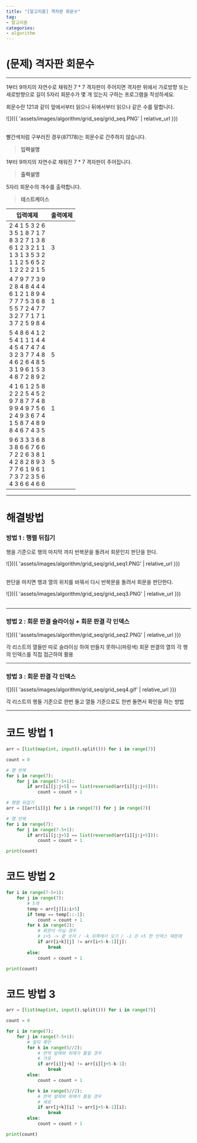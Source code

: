 ```yaml
---
title: "[알고리즘] 격자판 회문수"
tag:
- 알고리즘
categories:
- algorithm
---
```


# (문제) 격자판 회문수
---

1부터 9까지의 자연수로 채워진 7 * 7 격자판이 주어지면 격자판 위에서 가로방향 또는 세로방향으로 길이 5자리 회문수가 몇 개 있는지 구하는 프로그램을 작성하세요.

회문수란 121과 같이 앞에서부터 읽으나 뒤에서부터 읽으나 같은 수를 말합니다.

![]({{ 'assets/images/algorithm/grid_seq/grid_seq.PNG' | relative_url }})<br><br>

빨간색처럼 구부러진 경우(87178)는 회문수로 간주하지 않습니다.


> **입력설명**

1부터 9까지의 자연수로 채워진 7 * 7 격자판이 주어집니다.


> **출력설명**

5자리 회문수의 개수를 출력합니다.

> **테스트케이스**
 

| 입력예제 | 출력예제 |
| -------- | -------- | 
| 2 4 1 5 3 2 6<br>3 5 1 8 7 1 7<br>8 3 2 7 1 3 8<br>6 1 2 3 2 1 1<br>1 3 1 3 5 3 2<br>1 1 2 5 6 5 2<br>1 2 2 2 2 1 5 | 3 | 
| 4 7 9 7 7 3 9 <br>2 8 4 8 4 4 4 <br>6 1 2 1 8 9 4 <br>7 7 7 5 3 6 8 <br>5 5 7 2 4 7 7 <br>3 2 7 7 1 7 1 <br>3 7 2 5 9 8 4 | 1 | 
| 5 4 8 6 4 1 2 <br>5 4 1 1 1 4 4 <br>4 5 4 7 4 7 4 <br>3 2 3 7 7 4 8 <br>4 6 2 6 4 8 5 <br>3 1 9 6 1 5 3 <br>4 8 7 2 8 9 2 | 5 | 
| 4 1 6 1 2 5 8 <br>2 2 2 5 4 5 2 <br>9 7 8 7 7 4 8 <br>9 9 4 9 7 5 6 <br>2 4 9 3 6 7 4 <br>1 5 8 7 4 8 9 <br>8 4 6 7 4 3 5 | 1 |
| 9 6 3 3 3 6 8 <br>3 8 6 6 7 6 6 <br>7 2 2 6 3 8 1 <br>4 2 8 2 8 9 3 <br>7 7 6 1 9 6 1 <br>7 3 7 2 3 5 6 <br>4 3 6 6 4 6 6 | 5 |


---
# 해결방법

### 방법 1 : 행렬 뒤집기

행을 기준으로 행의 마지막 까지 반복문을 돌려서 회문인지 판단을 한다.

![]({{ 'assets/images/algorithm/grid_seq/grid_seq1.PNG' | relative_url }})<br><br>

판단을 마치면 행과 열의 위치를 바꿔서 다시 반복문을 돌려서 회문을 판단한다.

![]({{ 'assets/images/algorithm/grid_seq/grid_seq3.PNG' | relative_url }})<br><br>

---
### 방법 2 : 회문 판결 슬라이싱 + 회문 판결 각 인덱스

![]({{ 'assets/images/algorithm/grid_seq/grid_seq2.PNG' | relative_url }})<br>

각 리스트의 열들만 따로 슬라이싱 하여 만들지 못하니(파랑색) 회문 판결의 열의 각 행의 인덱스를 직접 접근하여 활용

---
### 방법 3 : 회문 판결 각 인덱스

![]({{ 'assets/images/algorithm/grid_seq/grid_seq4.gif' | relative_url }})<br>

각 리스트의 행들 기준으로 한번 돌고 열들 기준으로도 한번 돌면서 확인을 하는 방법


---
# 코드 방법 1
```python
arr = [list(map(int, input().split())) for i in range(7)]

count = 0

# 행 반복
for i in range(7):
    for j in range(7-5+1):
        if arr[i][j:j+5] == list(reversed(arr[i][j:j+5])):
            count = count + 1

# 행열 뒤집기
arr = [[arr[i][j] for i in range(7)] for j in range(7)]

# 행 반복
for i in range(7):
    for j in range(7-5+1):
        if arr[i][j:j+5] == list(reversed(arr[i][j:j+5])):
            count = count + 1

print(count)
```


# 코드 방법 2
```python
for i in range(7-5+1):
    for j in range(7):
        # 5개
        temp = arr[j][i:i+5]
        if temp == temp[::-1]:
            count = count + 1
        for k in range(2):
            # 회문이 아닐 경우
            # i+5 -> 끝 숫자 / -k 뒤쪽에서 오기 / -1 은 +5 한 인덱스 때문에
            if arr[i+k][j] != arr[i+5-k-1][j]:
                break
        else:
            count = count + 1

print(count)
```

# 코드 방법 3
```python
arr = [list(map(int, input().split())) for i in range(7)]

count = 0

for i in range(7):
    for j in range(7-5+1):
        # 앞뒤 확인
        for k in range(5//2):
            # 만약 앞에와 위에가 틀릴 경우
            # 가로
            if arr[i][j+k] != arr[i][j+5-k-1]:
                break
        else:
            count = count + 1

        for k in range(5//2):
            # 만약 앞에와 위에가 틀릴 경우
            # 세로
            if arr[j+k][i] != arr[j+5-k-1][i]:
                break
        else:
            count = count + 1

print(count)
```
